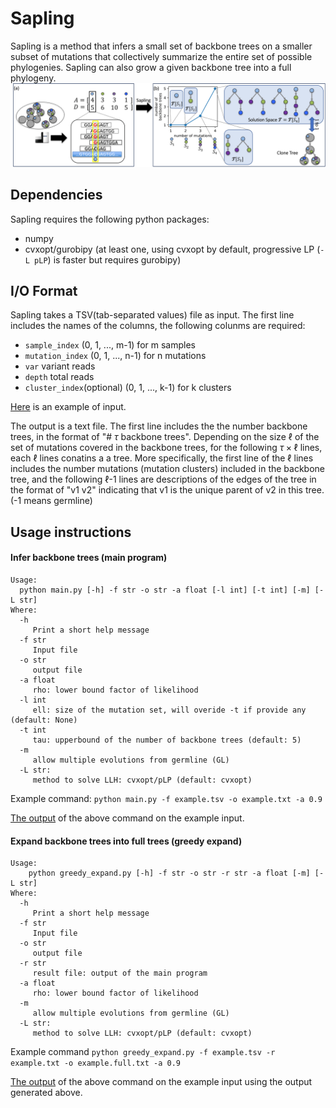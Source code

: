 # Sapling

Sapling is a method that infers a small set of backbone trees on a smaller subset of mutations that collectively summarize the entire set of possible phylogenies.
Sapling can also grow a given backbone tree into a full phylogeny.
![fig1](Figure1.png)

## Dependencies

Sapling requires the following python packages:
* numpy
* cvxopt/gurobipy (at least one, using cvxopt by default, progressive LP (`-L pLP`) is faster but requires gurobipy)

## I/O Format

Sapling takes a TSV(tab-separated values) file as input.
The first line includes the names of the columns, the following colunms are required:
- `sample_index` (0, 1, ..., m-1) for m samples
- `mutation_index` (0, 1, ..., n-1) for n mutations
- `var` variant reads
- `depth` total reads 
- `cluster_index`(optional) (0, 1, ..., k-1) for k clusters

[Here](example/example.tsv) is an example of input. 

The output is a text file.
The first line includes the the number backbone trees, in the format of "# $\tau$ backbone trees". Depending on the size $\ell$ of the set of mutations covered in the backbone trees, for the following $\tau \times \ell$ lines, each $\ell$ lines conatins a 
a tree.
More specifically, the first line of the $\ell$ lines includes the number mutations (mutation clusters) included in the backbone tree, and the following $\ell$-1 lines are descriptions of the edges of the tree in the format of "v1 v2" indicating that v1 is the unique parent of v2 in this tree. (-1 means germline)

## Usage instructions

#### Infer backbone trees (main program)

    Usage:
      python main.py [-h] -f str -o str -a float [-l int] [-t int] [-m] [-L str]
    Where:
      -h
         Print a short help message
      -f str
         Input file
      -o str
         output file
      -a float
         rho: lower bound factor of likelihood
      -l int
         ell: size of the mutation set, will overide -t if provide any (default: None)
      -t int
         tau: upperbound of the number of backbone trees (default: 5)
      -m
         allow multiple evolutions from germline (GL)
      -L str:
         method to solve LLH: cvxopt/pLP (default: cvxopt)

Example command:
`python main.py -f example.tsv -o example.txt -a 0.9`

[The output](example/example.txt) of the above command on the example input.

#### Expand backbone trees into full trees (greedy expand)

    Usage:
        python greedy_expand.py [-h] -f str -o str -r str -a float [-m] [-L str]
    Where:
      -h
         Print a short help message
      -f str
         Input file
      -o str
         output file
      -r str
         result file: output of the main program
      -a float
         rho: lower bound factor of likelihood
      -m
         allow multiple evolutions from germline (GL)
      -L str:
         method to solve LLH: cvxopt/pLP (default: cvxopt)

Example command
`python greedy_expand.py -f example.tsv -r example.txt -o example.full.txt -a 0.9`

[The output](example/example.full.txt) of the above command on the example input using the output generated above.
